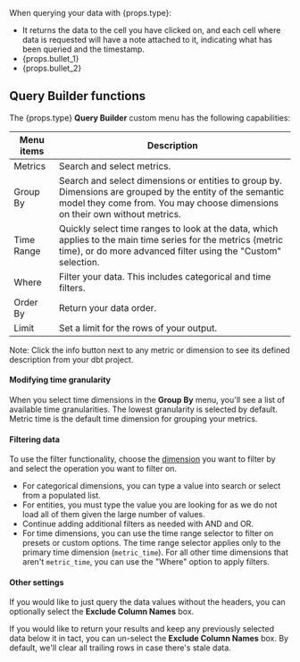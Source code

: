 
<!-- using html in this doc so that the props work/render correctly as it's not working/rendering correctly with plain markdown :( -->

<p><span>When querying your data with {props.type}:</span></p>

<ul>
  <li>It returns the data to the cell you have clicked on, and each cell where data is requested will have a note attached to it, indicating what has been queried and the timestamp.</li>
  <li> {props.bullet_1}</li>
  <li>{props.bullet_2}</li>
</ul>

## Query Builder functions

<p><span>The {props.type} <strong>Query Builder</strong> custom menu has the following capabilities:</span></p>

<table>
  <thead>
    <tr>
      <th>Menu items</th>
      <th>Description</th>
    </tr>
  </thead>
  <tbody>
    <tr>
      <td>Metrics</td>
      <td>Search and select metrics.</td>
    </tr>
    <tr>
      <td>Group By</td>
      <td>Search and select dimensions or entities to group by. Dimensions are grouped by the entity of the semantic model they come from. You may choose dimensions on their own without metrics.</td>
    </tr>
    <tr>
      <td>Time Range</td>
      <td>Quickly select time ranges to look at the data, which applies to the main time series for the metrics (metric time), or do more advanced filter using the "Custom" selection.</td>
    </tr>
    <tr>
      <td>Where</td>
      <td>Filter your data. This includes categorical and time filters.</td>
    </tr>
    <tr>
      <td>Order By</td>
      <td>Return your data order.</td>
    </tr>
    <tr>
      <td>Limit</td>
      <td>Set a limit for the rows of your output.</td>
    </tr>
  </tbody>
</table>

<p>Note: Click the info button next to any metric or dimension to see its defined description from your dbt project.</p>

#### Modifying time granularity

<p>When you select time dimensions in the <strong>Group By</strong> menu, you'll see a list of available time granularities. The lowest granularity is selected by default. Metric time is the default time dimension for grouping your metrics.</p>

#### Filtering data

<p>To use the filter functionality, choose the <a href="/docs/build/dimensions">dimension</a> you want to filter by and select the operation you want to filter on.</p>

<ul>
  <li>For categorical dimensions, you can type a value into search or select from a populated list.</li>
  <li>For entities, you must type the value you are looking for as we do not load all of them given the large number of values.</li>
  <li>Continue adding additional filters as needed with AND and OR.</li>
  <li>For time dimensions, you can use the time range selector to filter on presets or custom options. The time range selector applies only to the primary time dimension (<code>metric_time</code>). For all other time dimensions that aren't <code>metric_time</code>, you can use the "Where" option to apply filters.</li>
</ul>

#### Other settings 

<p>If you would like to just query the data values without the headers, you can optionally select the <strong>Exclude Column Names</strong> box.</p>
<p>If you would like to return your results and keep any previously selected data below it in tact, you can un-select the <strong>Exclude Column Names</strong> box. By default, we'll clear all trailing rows in case there's stale data. </p>



<!-- hide this content for initial launch

## Using saved selections

<p><span>Saved selections allow you to save the inputs you've created in the {props.type} <strong>Query Builder</strong> and easily access them again so you don't have to continuously build common queries from scratch. To create a saved selection:</span></p>

<ol>
  <li>Run a <span>query in the {props.type} <strong>Query Builder</strong>.</span></li>
  <li>Save the selection by selecting the arrow next to the <strong>Query</strong> button and then select <strong>Query & Save Selection</strong>.</li>
  <li>The application saves these selections, allowing you to view and edit them from the hamburger menu under <strong>Saved Selections</strong>.</li>
</ol>

<Lightbox src={ props.queryBuilder } width="25%" title="Query and save selections in the Query Builder using the arrow next to the Query button." />

<p>You can also make these selections private or public:</p>

<ul>
  <li><strong>Public selections</strong> mean your inputs are available in the menu to everyone on the sheet.</li>
  <li><strong>Private selections</strong> mean your inputs are only visible to you. Note that anyone added to the sheet can still see the data from these private selections, but they won't be able to interact with the selection in the menu or benefit from the automatic refresh.</li>
</ul>

### Refreshing selections

<p>Set your saved selections to automatically refresh every time you load the addon. You can do this by selecting <strong>Refresh on Load</strong> when creating the saved selection. When you access the addon and have saved selections that should refresh, you'll see "Loading..." in the cells that are refreshing.</p>

<p>Public saved selections will refresh for anyone who edits the sheet while private selections will only update for the user who created it.</p>

:::tip What's the difference between saved selections and saved queries?

- Saved selections are saved components that you can create only when using the application.
- Saved queries, explained in the next section, are code-defined sections of data you create in your dbt project that you can easily access and use for building selections. You can also use the results from a saved query to create a saved selection.
:::

## Using saved queries

<p>Access <a href="/docs/build/saved-queries">saved queries</a>, powered by MetricFlow, in {props.type} to quickly get results from pre-defined sets of data. To access the saved queries in {props.type}:</p>

<ol>
  <li>Open the hamburger menu in {props.type}.</li>
  <li>Navigate to <strong>Saved Queries</strong> to access the ones available to you.</li>
  <li>You can also select <strong>Build Selection</strong>, which allows you to explore the existing query. This won't change the original query defined in the code.
    <ul>
      <li>If you use a <code>WHERE</code> filter in a saved query, {props.type} displays the advanced syntax for this filter.</li>
    </ul>
  </li>
</ol>
-->
